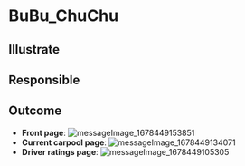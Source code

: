 # BuBu_ChuChu

## Illustrate

## Responsible

## Outcome
- **Front page**:
![messageImage_1678449153851](https://user-images.githubusercontent.com/119481696/224520480-91235d10-a3fb-4acb-9c70-ee57598c658f.jpg)
- **Current carpool page**:
![messageImage_1678449134071](https://user-images.githubusercontent.com/119481696/224520483-2f466a33-354d-4ee1-acc0-f3e700aed80a.jpg)
- **Driver ratings page**:
![messageImage_1678449105305](https://user-images.githubusercontent.com/119481696/224520526-45d229fd-06c7-4e41-8b4b-98cda4231e31.jpg)
